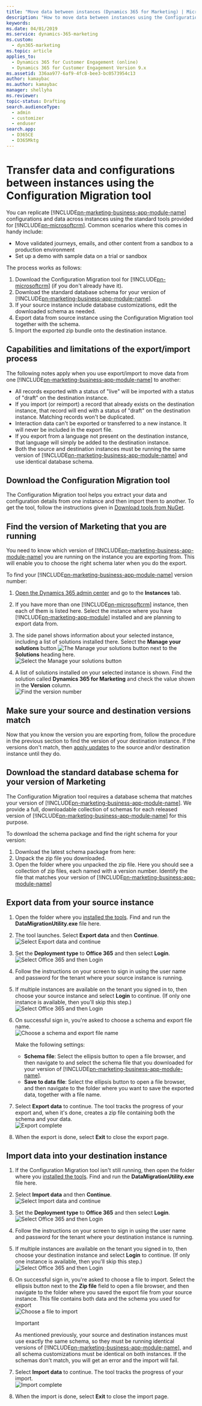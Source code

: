 ```yaml
---
title: "Move data between instances (Dynamics 365 for Marketing) | Microsoft Docs"
description: "How to move data between instances using the Configuration Migration tool in Dynamics 365 for Marketing"
keywords: 
ms.date: 04/01/2019
ms.service: dynamics-365-marketing
ms.custom: 
  - dyn365-marketing
ms.topic: article
applies_to: 
  - Dynamics 365 for Customer Engagement (online)
  - Dynamics 365 for Customer Engagement Version 9.x
ms.assetid: 336aa977-6af9-4fc8-bee3-bc0573954c13
author: kamaybac
ms.author: kamaybac
manager: shellyha
ms.reviewer:
topic-status: Drafting
search.audienceType: 
  - admin
  - customizer
  - enduser
search.app: 
  - D365CE
  - D365Mktg
---
```


# Transfer data and configurations between instances using the Configuration Migration tool

You can replicate [!INCLUDE[pn-marketing-business-app-module-name](../includes/pn-marketing-business-app-module-name.md)] configurations and data across instances using the standard tools provided for [!INCLUDE[pn-microsoftcrm](../includes/pn-microsoftcrm.md)]. Common scenarios where this comes in handy include:

- Move validated journeys, emails, and other content from a sandbox to a production environment
- Set up a demo with sample data on a trial or sandbox

The process works as follows:

1. Download the Configuration Migration tool for [!INCLUDE[pn-microsoftcrm](../includes/pn-microsoftcrm.md)] (if you don't already have it).
1. Download the standard database schema for your version of [!INCLUDE[pn-marketing-business-app-module-name](../includes/pn-marketing-business-app-module-name.md)].
1. If your source instance include database customizations, edit the downloaded schema as needed.
1. Export data from source instance using the Configuration Migration tool together with the schema.
1. Import the exported zip bundle onto the destination instance.

## Capabilities and limitations of the export/import process

The following notes apply when you use export/import to move data from one [!INCLUDE[pn-marketing-business-app-module-name](../includes/pn-marketing-business-app-module-name.md)] to another:

- All records exported with a status of "live" will be imported with a status of "draft" on the destination instance.
- If you import (or reimport) a record that already exists on the destination instance, that record will end with a status of "draft" on the destination instance. Matching records won't be duplicated.
- Interaction data can't be exported or transferred to a new instance. It will never be included in the export file.
- If you export from a language not present on the destination instance, that language will simply be added to the destination instance.
- Both the source and destination instances must be running the same version of [!INCLUDE[pn-marketing-business-app-module-name](../includes/pn-marketing-business-app-module-name.md)] and use identical database schema.

<!-- Mention things like: supported/unsupported entities, support for languages, requirement for matching versions, something about customizations, more? -->

<a name="install-tools"></a>
## Download the Configuration Migration tool

The Configuration Migration tool helps you extract your data and configuration details from one instance and then import them to another. To get the tool, follow the instructions given in [Download tools from NuGet](../developer/download-tools-nuget.md).

## Find the version of Marketing that you are running

You need to know which version of [!INCLUDE[pn-marketing-business-app-module-name](../includes/pn-marketing-business-app-module-name.md)] you are running on the instance you are exporting from. This will enable you to choose the right schema later when you do the export.

To find your [!INCLUDE[pn-marketing-business-app-module-name](../includes/pn-marketing-business-app-module-name.md)] version number:

1. [Open the Dynamics 365 admin center](dynamics-365-admin-center.md) and go to the **Instances** tab.  

2. If you have more than one [!INCLUDE[pn-microsoftcrm](../includes/pn-dynamics-365.md)] instance, then each of them is listed here. Select the instance where you have [!INCLUDE[pn-marketing-app-module](../includes/pn-marketing-app-module.md)] installed and are planning to export data from.

3. The side panel shows information about your selected instance, including a list of solutions installed there. Select the **Manage your solutions** button ![The Manage your solutions button](media/update-manage-button.png "The Manage your solutions button") next to the **Solutions** heading here.  
    ![Select the Manage your solutions button](media/update-open-manage-solutions.png "Select the Manage your solutions button")

4. A list of solutions installed on your selected instance is shown. Find the solution called **Dynamics 365 for Marketing** and check the value shown in the **Version** column.  
    ![Find the version number](media/admin-mkt-version.png "Find the version number")

## Make sure your source and destination versions match

Now that you know the version you are exporting from, follow the procedure in the previous section to find the version of your destination instance. If the versions don't match, then [apply updates](apply-updates.md) to the source and/or destination instance until they do.

## Download the standard database schema for your version of Marketing

The Configuration Migration tool requires a database schema that matches your version of [!INCLUDE[pn-marketing-business-app-module-name](../includes/pn-marketing-business-app-module-name.md)]. We provide a full, downloadable collection of schemas for each released version of [!INCLUDE[pn-marketing-business-app-module-name](../includes/pn-marketing-business-app-module-name.md)] for this purpose.

To download the schema package and find the right schema for your version:

1. Download the latest schema package from here: <!--URL NEEDED! -->
1. Unpack the zip file you downloaded.
1. Open the folder where you unpacked the zip file. Here you should see a collection of zip files, each named with a version number. Identify the file that matches your version of [!INCLUDE[pn-marketing-business-app-module-name](../includes/pn-marketing-business-app-module-name.md)] <!--Add info about how to identify the right schema. Folder name? File name? How to we show this? -->

<!-- add info here about how to add customizations. Maybe a new section, or maybe just a link to instructions -->

## Export data from your source instance

1. Open the folder where you [installed the tools](#install-tools). Find and run the **DataMigrationUtility.exe** file here.

1. The tool launches. Select **Export data** and then **Continue**.  
    ![Select Export data and continue](media/dmt-export1.png "Select Export data and continue")

1. Set the **Deployment type** to **Office 365** and then select **Login**.  
    ![Select Office 365 and then Login](media/dmt-export2.png "Select Office 365 and then Login")

1. Follow the instructions on your screen to sign in using the user name and password for the tenant where your source instance is running.

1. If multiple instances are available on the tenant you signed in to, then choose your source instance and select **Login** to continue. (If only one instance is available, then you'll skip this step.)  
    ![Select Office 365 and then Login](media/dmt-export2b.png "Select Office 365 and then Login")

1. On successful sign in, you're asked to choose a schema and export file name.  
    ![Choose a schema and export file name](media/dmt-export3.png "Choose a schema and export file name")

    Make the following settings:
    - **Schema file**: Select the ellipsis button to open a file browser, and then navigate to and select the schema file that you downloaded for your version of [!INCLUDE[pn-marketing-business-app-module-name](../includes/pn-marketing-business-app-module-name.md)].
    - **Save to data file**: Select the ellipsis button to open a file browser, and then navigate to the folder where you want to save the exported data, together with a file name.

1. Select **Export data** to continue. The tool tracks the progress of your export and, when it's done, creates a zip file containing both the schema and your data.  
    ![Export complete](media/dmt-export4.png "Export complete")

1. When the export is done, select **Exit** to close the export page.

## Import data into your destination instance

1. If the Configuration Migration tool isn't still running, then open the folder where you [installed the tools](#install-tools). Find and run the **DataMigrationUtility.exe** file here.

1. Select **Import data** and then **Continue**.  
    ![Select Import data and continue](media/dmt-import1.png "Select Import data and continue")

1. Set the **Deployment type** to **Office 365** and then select **Login**.  
    ![Select Office 365 and then Login](media/dmt-export2.png "Select Office 365 and then Login")

1. Follow the instructions on your screen to sign in using the user name and password for the tenant where your destination instance is running.

1. If multiple instances are available on the tenant you signed in to, then choose your destination instance and select **Login** to continue. (If only one instance is available, then you'll skip this step.)  
    ![Select Office 365 and then Login](media/dmt-import2b.png "Select Office 365 and then Login")

1. On successful sign in, you're asked to choose a file to import. Select the ellipsis button next to the **Zip file** field to open a file browser, and then navigate to the folder where you saved the export file from your source instance. This file contains both data and the schema you used for export  
    ![Choose a file to import](media/dmt-import3.png "Choose a file to import")

    > [!IMPORTANT]
    > As mentioned previously, your source and destination instances must use exactly the same schema, so they must be running identical versions of [!INCLUDE[pn-marketing-business-app-module-name](../includes/pn-marketing-business-app-module-name.md)], and all schema customizations must be identical on both instances. If the schemas don't match, you will get an error and the import will fail. <!-- but can we use just a partial schema? -->

1. Select **Import data** to continue. The tool tracks the progress of your import.  
    ![Import complete](media/dmt-import4.png "Import complete")

1. When the import is done, select **Exit** to close the import page.